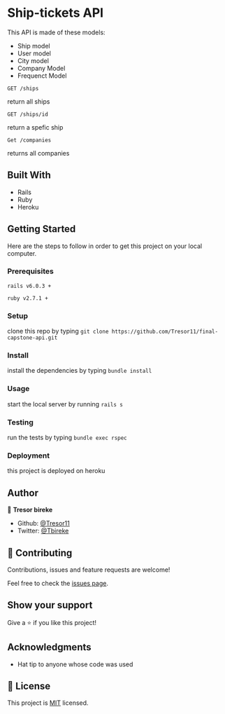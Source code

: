 # Ship-tickets API

This API is made of these models:
- Ship model
- User model
- City model
- Company Model
- Frequenct Model

`GET /ships`

return all ships

`GET /ships/id`

return a spefic ship

`Get /companies`

returns all companies

## Built With

- Rails
- Ruby 
- Heroku

## Getting Started

Here are the steps to follow in order to get this project on your local computer.

### Prerequisites

`rails v6.0.3 +`

`ruby v2.7.1 +`

### Setup

clone this repo by typing `git clone https://github.com/Tresor11/final-capstone-api.git`

### Install

install the dependencies by typing `bundle install`

### Usage

start the local server by running `rails s`

### Testing

run the tests by typing `bundle exec rspec`

### Deployment

this project is deployed on heroku

## Author

👤 **Tresor bireke**

- Github: [@Tresor11](https://github.com/Tresor11)
- Twitter: [@Tbireke](https://twitter.com/Tbireke)

## 🤝 Contributing

Contributions, issues and feature requests are welcome!

Feel free to check the [issues page](issues/).

## Show your support

Give a ⭐️ if you like this project!

## Acknowledgments

- Hat tip to anyone whose code was used

## 📝 License

This project is [MIT](lic.url) licensed.


